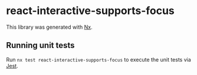 # react-interactive-supports-focus

This library was generated with [Nx](https://nx.dev).

## Running unit tests

Run `nx test react-interactive-supports-focus` to execute the unit tests via [Jest](https://jestjs.io).
